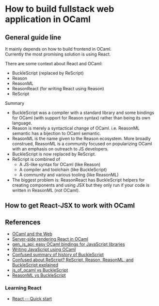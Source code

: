 # How to build fullstack web application in OCaml 

## General guide line 

It mainly depends on how to build frontend in OCaml. \
Currently the most promising solution is using React.

There are some context about React and OCaml:

- BuckleScript (replaced by ReScript)
- Reason
- ReasonML 
- ReasonReact (for writing React using Reason)
- ReScript


Summary 

- BuckleScript was a compiler with a standard library and some bindings for OCaml (with support for Reason syntax) rather than being its own language.
- Reason is merely a syntactical change of OCaml. i.e. ReasonML semantic has a bijection to OCaml semantic.
- ReasonML is the name given to the Reason ecosystem. More broadly construed, ReasonML is a community focused on popularizing OCaml with an emphasis on outreach to JS developers.
- BuckleScript is now replaced by ReScript.
- ReScript is combined of 
  - A JS-like syntax for OCaml (like Reason)
  - A compiler and toolchain (like BuckleScript)
  - A community and various tooling (like ReasonML)
- The biggest problem is: ReasonReact has BuckleScript helpers for creating components and using JSX but they only run if your code is written in ReasonML (not OCaml).
  
## How to get React-JSX to work with OCaml 




## References

- [OCaml and the Web](https://medium.com/@shawn.mcginty/ocaml-and-the-web-9c3a16fe90e6)
- [Server-side rendering React in OCaml](https://sancho.dev/blog/server-side-rendering-react-in-ocaml)
- [gen_js_api: easy OCaml bindings for JavaScript libraries](https://github.com/LexiFi/gen_js_api)
- [Writing JavaScript using OCaml](https://www.kuniga.me/blog/2018/06/24/writing-javascript-using-ocaml.html)
- [Confused summary of history of BuckleScript](https://rescript-lang.org/blog/bucklescript-is-rebranding#history--summary)
- [Confused about ReScript? ReScript, Reason, ReasonML, and BuckleScript explained](https://ersin-akinci.medium.com/confused-about-rescript-rescript-reason-reasonml-and-bucklescript-explained-ab4230555230)
- [js_of_ocaml vs BuckleScript](https://discuss.ocaml.org/t/js-of-ocaml-vs-bucklescript/2293/8)
- [ReasonML vs BuckleScript](https://medium.com/lambdaside/reasonml-vs-bucklescript-7bca6eae7730)

### Learning React 

- [React -- Quick start](https://react.dev/blog/2023/03/16/introducing-react-dev#quick-start)